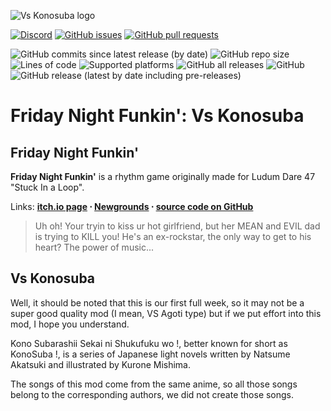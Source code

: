 ![Vs Konosuba logo](https://user-images.githubusercontent.com/65424005/124136583-e8a17180-da52-11eb-80ad-a89e83a06fc3.png)


[![Discord](https://img.shields.io/discord/763059913579823114?label=discord)](https://discord.gg/marshal) [![GitHub issues](https://img.shields.io/github/issues/Gametrock/Konosuba)](https://github.com/Gametrock/Konosuba/issues) [![GitHub pull requests](https://img.shields.io/github/issues-pr/Gametrock/Konosuba)](https://github.com/Gametrock/Konosuba/pulls) []() []()

![GitHub commits since latest release (by date)](https://img.shields.io/github/commits-since/Gametrock/Konosuba/latest) ![GitHub repo size](https://img.shields.io/github/repo-size/Gametrock/Konosuba) ![Lines of code](https://img.shields.io/tokei/lines/github/Gametrock/Konosuba) ![Supported platforms](https://img.shields.io/badge/supported%20platforms-windows%2C%20linux%2C%20html5-blue) ![GitHub all releases](https://img.shields.io/github/downloads/Gametrock/Konosuba/total) ![GitHub](https://img.shields.io/github/license/Gametrock/Konosuba) ![GitHub release (latest by date including pre-releases)](https://img.shields.io/github/v/release/Gametrock/Konosuba?include_prereleases&label=latest%20version) 

# Friday Night Funkin': Vs Konosuba
## Friday Night Funkin'
**Friday Night Funkin'** is a rhythm game originally made for Ludum Dare 47 "Stuck In a Loop".

Links: **[itch.io page](https://ninja-muffin24.itch.io/funkin) ⋅ [Newgrounds](https://www.newgrounds.com/portal/view/770371) ⋅ [source code on GitHub](https://github.com/ninjamuffin99/Funkin)**
> Uh oh! Your tryin to kiss ur hot girlfriend, but her MEAN and EVIL dad is trying to KILL you! He's an ex-rockstar, the only way to get to his heart? The power of music... 

## Vs Konosuba
Well, it should be noted that this is our first full week, so it may not be a super good quality mod (I mean, VS Agoti type) but if we put effort into this mod, I hope you understand.

Kono Subarashii Sekai ni Shukufuku wo !, better known for short as KonoSuba !, is a series of Japanese light novels written by Natsume Akatsuki and illustrated by Kurone Mishima.

The songs of this mod come from the same anime, so all those songs belong to the corresponding authors, we did not create those songs.
